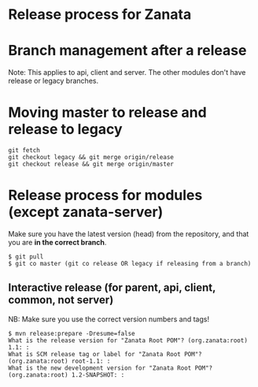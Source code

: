 # Release process for Zanata

# Branch management after a release

Note: This applies to api, client and server.  The other modules don't have release or legacy branches.

# Moving master to release and release to legacy
    git fetch
    git checkout legacy && git merge origin/release
    git checkout release && git merge origin/master


# Release process for modules (except zanata-server)

Make sure you have the latest version (head) from the repository, and that you are **in the correct branch**.  

    $ git pull
    $ git co master (git co release OR legacy if releasing from a branch)

## Interactive release (for parent, api, client, common, not server)

NB: Make sure you use the correct version numbers and tags!

    $ mvn release:prepare -Dresume=false
    What is the release version for "Zanata Root POM"? (org.zanata:root) 1.1: : 
    What is SCM release tag or label for "Zanata Root POM"? (org.zanata:root) root-1.1: : 
    What is the new development version for "Zanata Root POM"? (org.zanata:root) 1.2-SNAPSHOT: : 

